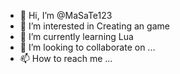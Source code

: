 - 👋 Hi, I’m @MaSaTe123
- 👀 I’m interested in Creating an game
- 🌱 I’m currently learning Lua
- 💞️ I’m looking to collaborate on ...
- 📫 How to reach me ...

<!---
MaSaTe123/MaSaTe123 is a ✨ special ✨ repository because its `README.md` (this file) appears on your GitHub profile.
You can click the Preview link to take a look at your changes.
--->
